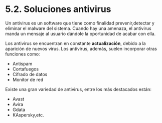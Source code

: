 
# 5.2. Soluciones antivirus

Un antivirus es un software que tiene como finalidad prevenir,detectar y eliminar el malware del sistema. Cuando hay una amenaza, el antivirus manda un mensaje al usuario dándole la oportunidad de acabar con ella.

Los antivirus se encuentran en constante **actualización**, debido a la aparición de nuevos virus. Los antivirus, además, suelen incorporar otras funciones como:

- Antispam
- Cortafuegos
- Cifrado de datos
- Monitor de red

Existe una gran variedad de antivirus, entre los más destacados están:

- Avast
- Avira
- Gdata
- KAspersky,etc.

